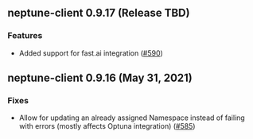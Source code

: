 ## neptune-client 0.9.17 (Release TBD)

### Features
- Added support for fast.ai integration ([#590](https://github.com/neptune-ai/neptune-client/pull/590))

## neptune-client 0.9.16 (May 31, 2021)

### Fixes
- Allow for updating an already assigned Namespace instead of failing with errors (mostly affects Optuna integration) ([#585](https://github.com/neptune-ai/neptune-client/pull/585))
